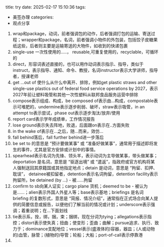 title: try
date: 2025-02-17 15:10:36
tags:
- 美签办理
categories:
- 观点分享



1. wrap和package，动词，前者强调包的动作，后者强调打包的运输、寄送过程；wrapper和package，名词，前者强调小物件的外包装，包括饺子皮糖果纸这些，后者则主要是运输寄送的大物件，如收到的快递包裹
2. single-use 一次性使用的.....， reusable,可重复使用的，recyclable，可循环的
3. direct，形容词表述直接的，也可以用作动词表示指示、指导，类似于instruct，表示指导、通知、命令、教授，名词instructor表示大学讲师，指导者，授课老师
4. get ...out of 使什么从什么中离开、排除，例如get plastic straws and other single-use plastics out of federal food service operations by 2027，表示2027年前让塑料吸管和其他一次性塑料从联邦食品服务运营中排除
5. compose表示组成、构成，be composed of表示由...构成，compostable表示可堆肥的，undermine表示逐步削弱、破坏，straw表示吸管，in an attempt to表示尝试，phase out表示逐步淘汰/放弃/使用
6. report card表示学年成绩单，工作情况报告
7. lose ground表示失去阵地，败退，后面跟on表示在..方面失败
8. in the wake of表示在...之后，随...而来，效仿...
9. fall behind落后，fall further behind进一步落后
10. be set to 的意思是 “预计要做某事” 或 “准备好做某事”，通常用于描述即将发生的事件，尤其是官方安排或计划中的事情。
11. spearhead表示名词为先锋、领头羊，表示动词为主导做某事，带头做某事；deportation 是名词，意思是 “驱逐出境” 或 “遣返”，指政府或官方机构将某人强制送回其原籍国或其他指定地点；detain 是动词，意思是 “拘留、扣押、耽误”， detainee被扣留者，detention表示名词拘留，detention facility表示拘留所，be detained (by …) - 被……拘留
12. confirm to sb向某人证实；cargo plane 货机；deemed to be - 被认为是……；alien表示外国人外星人等；base表示基地；briefings 是名词 briefing 的复数形式，意思是 “简报、情况介绍”，通常指在正式场合向某人提供的简要信息或报告，以便他们了解当前的情况或计划；underscore表示强调；着重说明；在…下面划线
13. tie表示系，拴，绑，捆，束；捆绑，现在分词为tying；allegations表示指控；distort表示使失真；扭曲；使变形；歪曲；曲解；pursue追求、执行、致力于；dominance支配地位；vessel表示(盛液体的)容器，器皿；(人或动物的)血管，脉管；(植物的)导管；轮船；大船；port-of-call表示停靠港
14. 



